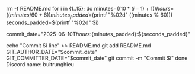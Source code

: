 rm -f README.md
for i in {1..15}; do
  minutes=$((10 * (i - 1) + 1))
  hours=$(($minutes / 60 + 6))
  minutes_padded=$(printf "%02d" $(($minutes % 60)))
  seconds_padded=$(printf "%02d" $i)

  commit_date="2025-06-10T${hours}:${minutes_padded}:${seconds_padded}"

  echo "Commit $i line" >> README.md
  git add README.md
  GIT_AUTHOR_DATE="$commit_date" GIT_COMMITTER_DATE="$commit_date" git commit -m "Commit $i"
done
Discord name: buitrunghieu

